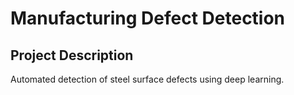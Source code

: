 # Manufacturing Defect Detection

## Project Description
Automated detection of steel surface defects using deep learning.
